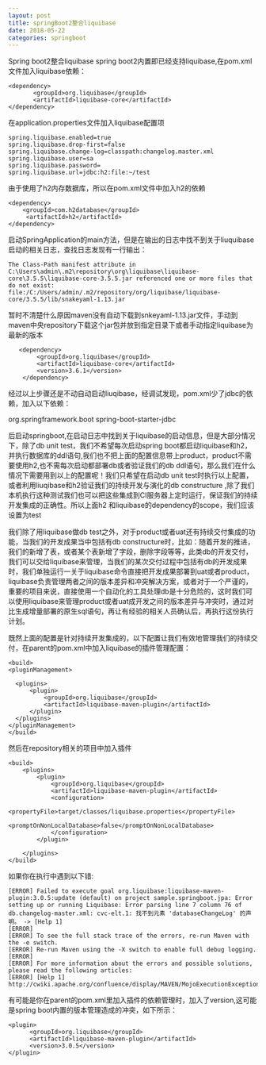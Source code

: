 ```yaml
---
layout: post
title: springBoot2整合liquibase
date: 2018-05-22
categories: springboot
---
```

<p>
Spring boot2整合liquibase
spring boot2内置即已经支持liquibase,在pom.xml文件加入liquibase依赖：
</p>

    <dependency>
           <groupId>org.liquibase</groupId>
           <artifactId>liquibase-core</artifactId>
    </dependency>

<p>
在application.properties文件加入liquibase配置项
</p>

    spring.liquibase.enabled=true
    spring.liquibase.drop-first=false
    spring.liquibase.change-log=classpath:changelog.master.xml
    spring.liquibase.user=sa
    spring.liquibase.password=
    spring.liquibase.url=jdbc:h2:file:~/test
<p>
由于使用了h2内存数据库，所以在pom.xml文件中加入h2的依赖
</p>

    <dependency>
        <groupId>com.h2database</groupId>
         <artifactId>h2</artifactId>
    </dependency>
<p>
启动SpringApplication的main方法，但是在输出的日志中找不到关于liuquibase启动的相关日志，查找日志发现有一行输出：
</p>

    The Class-Path manifest attribute in C:\Users\admin\.m2\repository\org\liquibase\liquibase-core\3.5.5\liquibase-core-3.5.5.jar referenced one or more files that do not exist: file:/C:/Users/admin/.m2/repository/org/liquibase/liquibase-core/3.5.5/lib/snakeyaml-1.13.jar

<p>
暂时不清楚什么原因maven没有自动下载到snkeyaml-1.13.jar文件，手动到maven中央repository下载这个jar包并放到指定目录下或者手动指定liquibase为最新的版本
</p>

       <dependency>
            <groupId>org.liquibase</groupId>
            <artifactId>liquibase-core</artifactId>
            <version>3.6.1</version>
        </dependency>

<p>经过以上步骤还是不动自动启动liuqibase，经调试发现，pom.xml少了jdbc的依赖，加入以下依赖：</p>
      <dependency>
            <groupId>org.springframework.boot</groupId>
            <artifactId>spring-boot-starter-jdbc</artifactId>
        </dependency>
<p>
后启动springboot,在启动日志中找到关于liquibase的启动信息，但是大部分情况下，除了db unit test，我们不希望每次启动spring boot都启动liquibase和h2，并执行数据库的ddl语句,我们也不把上面的配置信息带上product，product不需要使用h2,也不需每次启动都部署db或者验证我们的db ddl语句，那么我们在什么情况下需要用到以上的配置呢！我们只希望在启动db unit test时执行以上配置，或者利用liuqibase和h2验证我们的持续开发与演化的db constructure ,除了我们本机执行这种测试我们也可以把这些集成到CI服务器上定时运行，保证我们的持续开发集成的正确性。所以上面h2 和liquibase的dependency的scope，我们应该设置为test
</p>
<p>
我们除了用liquibase做db test之外，对于product或者uat还有持续交付集成的功能，当我们的开发成果当中包括有db constructure时，比如：随着开发的推进，我们的新增了表，或者某个表新增了字段，删除字段等等，此类db的开发交付，我们可以交给liquibase来管理，当我们的某次交付过程中包括有db的开发成果时，我们单独运行一关于liquibase命令直接把开发成果部署到uat或者product，liquibase负责管理两者之间的版本差异和冲突解决方案，或者对于一个严谨的，重要的项目来说，直接使用一个自动化的工具处理db是十分危险的，这时我们可以使用liquibase来管理product或者uat成开发之间的版本差异与冲突时，通过对比生成增量部署的原生sql语句，再让有经验的相关人员确认后，再执行这份执行计划。
</p>
<p>
既然上面的配置是针对持续开发集成的，以下配置让我们有效地管理我们的持续交付，在parent的pom.xml中加入liquibase的插件管理配置：
</p>

    <build>
    <pluginManagement>

      <plugins>
          <plugin>
              <groupId>org.liquibase</groupId>
              <artifactId>liquibase-maven-plugin</artifactId>
          </plugin>
      </plugins>
    </pluginManagement>
    </build>

<p>
然后在repository相关的项目中加入插件
</p>


    <build>
        <plugins>
            <plugin>
                <groupId>org.liquibase</groupId>
                <artifactId>liquibase-maven-plugin</artifactId>
                <configuration>
                    <propertyFile>target/classes/liquibase.properties</propertyFile>
                    <promptOnNonLocalDatabase>false</promptOnNonLocalDatabase>
                </configuration>           
            </plugin>

        </plugins>
    </build>

如果你在执行中遇到以下错:

	[ERROR] Failed to execute goal org.liquibase:liquibase-maven-plugin:3.0.5:update (default) on project sample.springboot.jpa: Error setting up or running Liquibase: Error parsing line 7 column 76 of db.changelog-master.xml: cvc-elt.1: 找不到元素 'databaseChangeLog' 的声明。 -> [Help 1]
    [ERROR] 
    [ERROR] To see the full stack trace of the errors, re-run Maven with the -e switch.
    [ERROR] Re-run Maven using the -X switch to enable full debug logging.
    [ERROR] 
    [ERROR] For more information about the errors and possible solutions, please read the following articles:
    [ERROR] [Help 1] http://cwiki.apache.org/confluence/display/MAVEN/MojoExecutionException
 

<p>
有可能是你在parent的pom.xml里加入插件的依赖管理时，加入了version,这可能是spring boot内置的版本管理造成的冲突，如下所示：
</p>

    <plugin>
          <groupId>org.liquibase</groupId>
          <artifactId>liquibase-maven-plugin</artifactId>
          <version>3.0.5</version>
    </plugin>

